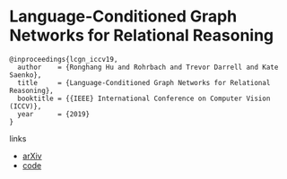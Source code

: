 # Language-Conditioned Graph Networks for Relational Reasoning

```
@inproceedings{lcgn_iccv19,
  author    = {Ronghang Hu and Rohrbach and Trevor Darrell and Kate Saenko},
  title     = {Language-Conditioned Graph Networks for Relational Reasoning},
  booktitle = {{IEEE} International Conference on Computer Vision (ICCV)},
  year      = {2019}
}
```

links
- [arXiv](https://arxiv.org/abs/1905.04405)
- [code](https://github.com/ronghanghu/lcgn)
